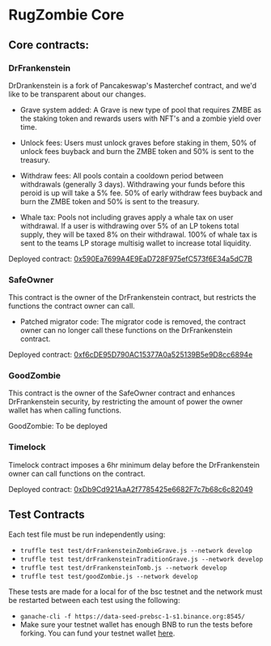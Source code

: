# RugZombie Core

## Core contracts:
### DrFrankenstein
DrDrankenstein is a fork of Pancakeswap's Masterchef contract, and we'd like to be transparent about our changes. 
- Grave system added: A Grave is new type of pool that requires ZMBE as the staking token and rewards users with NFT's and a zombie yield over time.
  

- Unlock fees: Users must unlock graves before staking in them, 50% of unlock fees buyback and burn the ZMBE token and 50% is sent to the treasury.


- Withdraw fees: All pools contain a cooldown period between withdrawals (generally 3 days). Withdrawing your funds before this peroid is up will take a 5% fee. 50% of early withdraw fees buyback and burn the ZMBE token and 50% is sent to the treasury. 


- Whale tax: Pools not including graves apply a whale tax on user withdrawal. If a user is withdrawing over 5% of an LP tokens total supply, they will be taxed 8% on their withdrawal. 100% of whale tax is sent to the teams LP storage multisig wallet to increase total liquidity.


Deployed contract: [0x590Ea7699A4E9EaD728F975efC573f6E34a5dC7B](https://bscscan.com/address/0x590Ea7699A4E9EaD728F975efC573f6E34a5dC7B)

### SafeOwner 
This contract is the owner of the DrFrankenstein contract, but restricts the functions the contract owner can call.
- Patched migrator code: The migrator code is removed, the contract owner can no longer call these functions on the DrFrankenstein contract.

Deployed contract: [0xf6cDE95D790AC15377A0a525139B5e9D8cc6894e](https://bscscan.com/address/0xf6cDE95D790AC15377A0a525139B5e9D8cc6894e)


### GoodZombie 
This contract is the owner of the SafeOwner contract and enhances DrFrankenstein security, by restricting the amount of power the owner wallet has when calling functions.

GoodZombie: To be deployed


### Timelock
Timelock contract imposes a 6hr minimum delay before the DrFrankenstein owner can call functions on the contract.

Deployed contract: [0xDb9Cd921AaA2f7785425e6682F7c7b68c6c82049](https://bscscan.com/address/0xDb9Cd921AaA2f7785425e6682F7c7b68c6c82049)

## Test Contracts
Each test file must be run independently using:
- `truffle test test/drFrankensteinZombieGrave.js --network develop`
- `truffle test test/drFrankensteinTraditionGrave.js --network develop`
- `truffle test test/drFrankensteinTomb.js --network develop`
- `truffle test test/goodZombie.js --network develop`

These tests are made for a local for of the bsc testnet and the network must be restarted between each test using the following:
- `ganache-cli -f https://data-seed-prebsc-1-s1.binance.org:8545/`
- Make sure your testnet wallet has enough BNB to run the tests before forking. You can fund your testnet wallet [here](https://testnet.binance.org/faucet-smart).